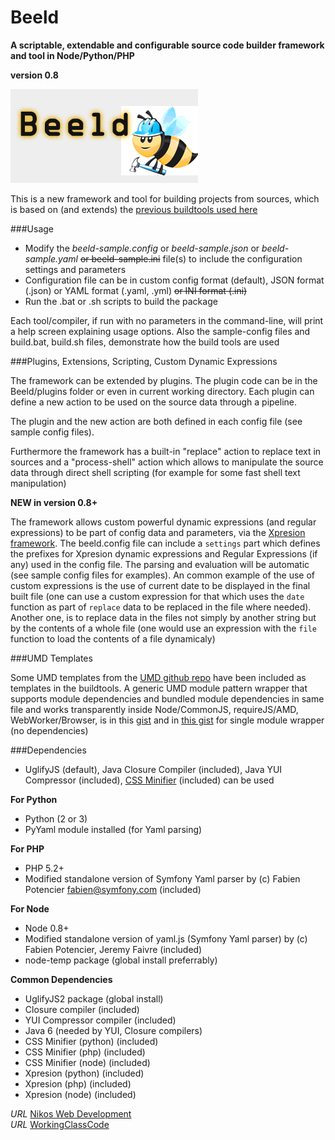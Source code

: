 Beeld
=====

**A scriptable, extendable and configurable source code builder framework and tool in Node/Python/PHP**

**version 0.8**

![beeld is a bee that builds flowers](/beeld.jpg)

This is a new framework and tool for building projects from sources, which is based on (and extends) the [previous buildtools used here](https://github.com/foo123/scripts)


###Usage

* Modify the *beeld-sample.config* or *beeld-sample.json* or *beeld-sample.yaml* <del>or beeld-sample.ini</del> file(s) to include the configuration settings and parameters
* Configuration file can be in custom config format (default), JSON format (.json) or YAML format (.yaml, .yml) <del>or INI format (.ini)</del>
* Run the .bat or .sh scripts to build the package

Each tool/compiler, if run with no parameters in the command-line, will print a help screen explaining usage options.
Also the sample-config files and build.bat, build.sh files, demonstrate how the build tools are used


###Plugins, Extensions, Scripting, Custom Dynamic Expressions

The framework can be extended by plugins. The plugin code can be in the Beeld/plugins folder or even in current working directory. Each plugin can define a new action to be used on the source data through a pipeline.

The plugin and the new action are both defined in each config file (see sample config files).

Furthermore the framework has a built-in "replace" action to replace text in sources and a "process-shell" action which allows to manipulate the source data through direct shell scripting (for example for some fast shell text manipulation)

**NEW in version 0.8+**

The framework allows custom powerful dynamic expressions (and regular expressions) to be part of config data and parameters, via the [Xpresion framework](https://github.com/foo123/Xpresion). The beeld.config file can include a `settings` part which defines the prefixes for Xpresion dynamic expressions and Regular Expressions (if any) used in the config file. The parsing and evaluation will be automatic (see sample config files for examples). An common example of the use of custom expressions is the use of current date to be displayed in the final built file (one can use a custom expression for that which uses the `date` function as part of `replace` data to be replaced in the file where needed). Another one, is to replace data in the files not simply by another string but by the contents of a whole file (one would use an expression with the `file` function to load the contents of a file dynamicaly)



###UMD Templates

Some UMD templates from the [UMD github repo](https://github.com/umdjs/umd) have been included as templates in the buildtools.
A generic UMD module pattern wrapper that supports module dependencies and bundled module dependencies in same file and works transparently inside Node/CommonJS, requireJS/AMD, WebWorker/Browser, is in this [gist](https://gist.github.com/foo123/20e0ca043cdc50ecb004#)
and in [this gist](https://gist.github.com/foo123/8b0c069445bee29b0e93) for single module wrapper (no dependencies)


###Dependencies

* UglifyJS (default), Java Closure Compiler (included), Java YUI Compressor (included), [CSS Minifier](http://foo123.github.io/examples/css-minifier) (included) can be used

__For Python__
* Python (2 or 3)
* PyYaml module installed (for Yaml parsing)

__For PHP__
* PHP 5.2+
* Modified standalone version of Symfony Yaml parser by (c) Fabien Potencier <fabien@symfony.com> (included)

__For Node__
* Node 0.8+
* Modified standalone version of yaml.js (Symfony Yaml parser) by (c) Fabien Potencier, Jeremy Faivre (included)
* node-temp package (global install preferrably)

__Common Dependencies__
* UglifyJS2 package (global install)
* Closure compiler (included)
* YUI Compressor compiler (included)
* Java 6 (needed by YUI, Closure compilers)
* CSS Minifier (python) (included)
* CSS Minifier (php) (included)
* CSS Minifier (node) (included)
* Xpresion (python) (included)
* Xpresion (php) (included)
* Xpresion (node) (included)


*URL* [Nikos Web Development](http://nikos-web-development.netai.net/ "Nikos Web Development")  
*URL* [WorkingClassCode](http://workingclasscode.uphero.com/ "Working Class Code")  

